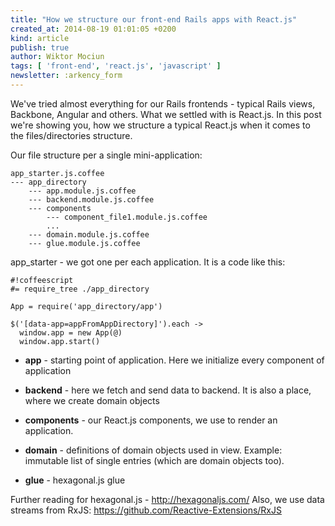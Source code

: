 ```yaml
---
title: "How we structure our front-end Rails apps with React.js"
created_at: 2014-08-19 01:01:05 +0200
kind: article
publish: true
author: Wiktor Mociun
tags: [ 'front-end', 'react.js', 'javascript' ]
newsletter: :arkency_form
---
```


We've tried almost everything for our Rails frontends - typical Rails views, Backbone, Angular and others. What we settled with is React.js. In this post we're showing you, how we structure a typical React.js when it comes to the files/directories structure.

<!-- more -->

Our file structure per a single mini-application: 

```
app_starter.js.coffee
--- app_directory
    --- app.module.js.coffee
    --- backend.module.js.coffee
    --- components
        --- component_file1.module.js.coffee
        ...
    --- domain.module.js.coffee
    --- glue.module.js.coffee
```    

app_starter - we got one per each application. It is a code like this:

```
#!coffeescript
#= require_tree ./app_directory

App = require('app_directory/app')

$('[data-app=appFromAppDirectory]').each ->
  window.app = new App(@)
  window.app.start()
```

* **app**        - starting point of application. Here we initialize every component of application

* **backend**    - here we fetch and send data to backend. It is also a place, where we create domain objects

* **components** - our React.js components, we use to render an application.

* **domain**     - definitions of domain objects used in view. Example: immutable list of single entries (which are domain objects too).

* **glue**       - hexagonal.js glue

Further reading for hexagonal.js - http://hexagonaljs.com/
Also, we use data streams from RxJS: https://github.com/Reactive-Extensions/RxJS
